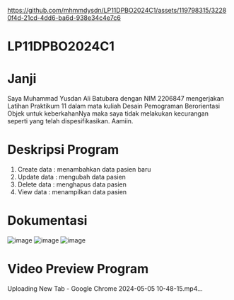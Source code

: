 
https://github.com/mhmmdysdn/LP11DPBO2024C1/assets/119798315/32280f4d-21cd-4dd6-ba6d-938e34c4e7c6
# LP11DPBO2024C1

# Janji
Saya Muhammad Yusdan Ali Batubara dengan NIM 2206847 mengerjakan Latihan Praktikum 11 dalam mata kuliah Desain Pemograman Berorientasi Objek untuk keberkahanNya maka saya tidak melakukan kecurangan seperti yang telah dispesifikasikan. Aamiin.

# Deskripsi Program
1. Create data : menambahkan data pasien baru
2. Update data : mengubah data pasien
3. Delete data : menghapus data pasien
4. View data : menampilkan data pasien

# Dokumentasi
![image](https://github.com/mhmmdysdn/LP11DPBO2024C1/assets/119798315/ab3c890a-52c5-4742-863e-2c2aa1e50954)
![image](https://github.com/mhmmdysdn/LP11DPBO2024C1/assets/119798315/8ea927ec-3f30-4441-9ae7-8f69821d0f8e)
![image](https://github.com/mhmmdysdn/LP11DPBO2024C1/assets/119798315/73378d45-1b37-46ad-a317-adb7596b8c3a)

# Video Preview Program
Uploading New Tab - Google Chrome 2024-05-05 10-48-15.mp4…
